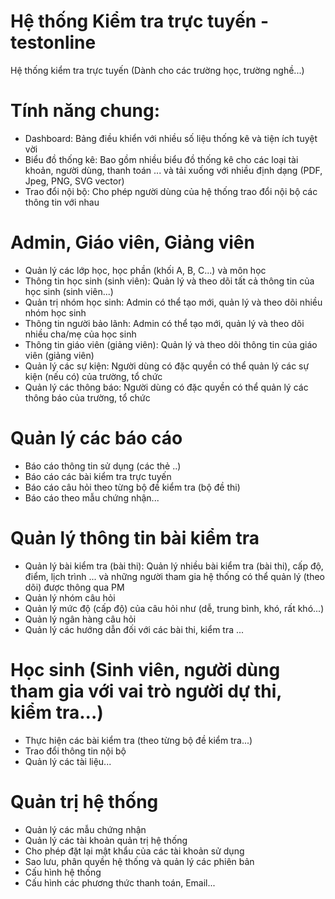 # Hệ thống Kiểm tra trực tuyến - testonline
Hệ thống kiểm tra trực tuyến (Dành cho các trường học, trường nghề...)
# Tính năng chung:
- Dashboard: Bảng điều khiển với nhiều số liệu thống kê và tiện ích tuyệt vời
- Biểu đồ thống kê: Bao gồm nhiều biểu đồ thống kê cho các loại tài khoản, người dùng, thanh toán ... và tải xuống với nhiều định dạng (PDF, Jpeg, PNG, SVG vector)
- Trao đổi nội bộ: Cho phép người dùng của hệ thống trao đổi nội bộ các thông tin với nhau
# Admin, Giáo viên, Giảng viên
- Quản lý các lớp học, học phần (khối A, B, C...) và môn học
- Thông tin học sinh (sinh viên): Quản lý và theo dõi tất cả thông tin của học sinh (sinh viên...)
- Quản trị nhóm học sinh: Admin có thể tạo mới, quản lý và theo dõi nhiều nhóm học sinh
- Thông tin người bảo lãnh: Admin có thể tạo mới, quản lý và theo dõi nhiều cha/mẹ của học sinh
- Thông tin giáo viên (giảng viên): Quản lý và theo dõi thông tin của giáo viên (giảng viên)
- Quản lý các sự kiện: Người dùng có đặc quyền có thể quản lý các sự kiện (nếu có) của trường, tổ chức
- Quản lý các thông báo: Người dùng có đặc quyền có thể quản lý các thông báo của trường, tổ chức
# Quản lý các báo cáo
- Báo cáo thông tin sử dụng (các thẻ ..)
- Báo cáo các bài kiểm tra trực tuyến
- Báo cáo câu hỏi theo từng bộ đề kiểm tra (bộ đề thi)
- Báo cáo theo mẫu chứng nhận...
# Quản lý thông tin bài kiểm tra
- Quản lý bài kiểm tra (bài thi): Quản lý nhiều bài kiểm tra (bài thi), cấp độ, điểm, lịch trình ... và những người tham gia hệ thống có thể quản lý (theo dõi) được thông qua PM
- Quản lý nhóm câu hỏi
- Quản lý mức độ (cấp độ) của câu hỏi như (dễ, trung bình, khó, rất khó...)
- Quản lý ngân hàng câu hỏi 
- Quản lý các hướng dẫn đối với các bài thi, kiểm tra ...
# Học sinh (Sinh viên, người dùng tham gia với vai trò người dự thi, kiểm tra...)
- Thực hiện các bài kiểm tra (theo từng bộ đề kiểm tra...)
- Trao đổi thông tin nội bộ
- Quản lý các tài liệu...
# Quản trị hệ thống
- Quản lý các mẫu chứng nhận
- Quản lý các tài khoản quản trị hệ thống
- Cho phép đặt lại mật khẩu của các tài khoản sử dụng
- Sao lưu, phân quyền hệ thống và quản lý các phiên bản
- Cấu hình hệ thống
- Cấu hình các phương thức thanh toán, Email...

